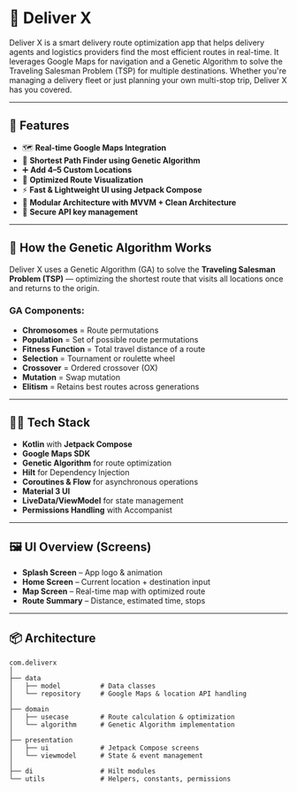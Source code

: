 # 🚚 Deliver X

Deliver X is a smart delivery route optimization app that helps delivery agents and logistics providers find the most efficient routes in real-time. It leverages Google Maps for navigation and a Genetic Algorithm to solve the Traveling Salesman Problem (TSP) for multiple destinations. Whether you're managing a delivery fleet or just planning your own multi-stop trip, Deliver X has you covered.

---

## 📱 Features

- 🗺️ **Real-time Google Maps Integration**
- 🧠 **Shortest Path Finder using Genetic Algorithm**
- ➕ **Add 4–5 Custom Locations**
- 🔁 **Optimized Route Visualization**
- ⚡ **Fast & Lightweight UI using Jetpack Compose**
- 🧩 **Modular Architecture with MVVM + Clean Architecture**
- 🔐 **Secure API key management**

---

## 🧬 How the Genetic Algorithm Works

Deliver X uses a Genetic Algorithm (GA) to solve the **Traveling Salesman Problem (TSP)** — optimizing the shortest route that visits all locations once and returns to the origin.

### GA Components:
- **Chromosomes** = Route permutations
- **Population** = Set of possible route permutations
- **Fitness Function** = Total travel distance of a route
- **Selection** = Tournament or roulette wheel
- **Crossover** = Ordered crossover (OX)
- **Mutation** = Swap mutation
- **Elitism** = Retains best routes across generations

---

## 🧑‍💻 Tech Stack

- **Kotlin** with **Jetpack Compose**
- **Google Maps SDK**
- **Genetic Algorithm** for route optimization
- **Hilt** for Dependency Injection
- **Coroutines & Flow** for asynchronous operations
- **Material 3 UI**
- **LiveData/ViewModel** for state management
- **Permissions Handling** with Accompanist

---

## 🖼️ UI Overview (Screens)

- **Splash Screen** – App logo & animation
- **Home Screen** – Current location + destination input
- **Map Screen** – Real-time map with optimized route
- **Route Summary** – Distance, estimated time, stops

---

## 📦 Architecture

```plaintext
com.deliverx
│
├── data
│   ├── model          # Data classes
│   └── repository     # Google Maps & location API handling
│
├── domain
│   ├── usecase        # Route calculation & optimization
│   └── algorithm      # Genetic Algorithm implementation
│
├── presentation
│   ├── ui             # Jetpack Compose screens
│   └── viewmodel      # State & event management
│
├── di                 # Hilt modules
└── utils              # Helpers, constants, permissions
